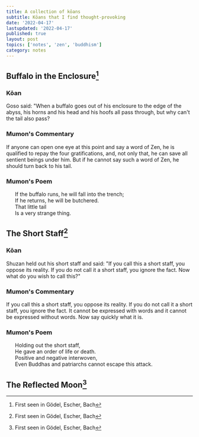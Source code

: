 ```yaml
---
title: A collection of kōans
subtitle: Kōans that I find thought-provoking
date: '2022-04-17'
lastupdated: '2022-04-17'
published: true
layout: post
topics: ['notes', 'zen', 'buddhism']
category: notes
---
```


## Buffalo in the Enclosure[^source]
[^source]: First seen in Gödel, Escher, Bach
### Kōan
Goso said: "When a buffalo goes out of his enclosure to the edge of the abyss, his horns and his head and his hoofs all pass through, but why can't the tail also pass? 

### Mumon's Commentary
If anyone can open one eye at this point and say a word of Zen, he is qualified to repay the four gratifications, and, not only that, he can save all sentient beings under him. 
But if he cannot say such a word of Zen, he should turn back to his tail. 

### Mumon's Poem
<ul style="list-style-type:none">
<li> If the buffalo runs, he will fall into the trench;  </li>
<li> If he returns, he will be butchered.   </li>
<li> That little tail </li>
<li> Is a very strange thing. </li>
</ul>

## The Short Staff[^source]
[^source]: First seen in Gödel, Escher, Bach
### Kōan
Shuzan held out his short staff and said: "If you call this a short staff, you oppose its reality. 
If you do not call it a short staff, you ignore the fact. 
Now what do you wish to call this?"

### Mumon's Commentary
If you call this a short staff, you oppose its reality. 
If you do not call it a short staff, you ignore the fact. 
It cannot be expressed with words and it cannot be expressed without words. 
Now say quickly what it is. 

### Mumon's Poem
<ul style="list-style-type:none">
<li> Holding out the short staff, </li>
<li> He gave an order of life or death. </li>
<li> Positive and negative interwoven, </li>
<li> Even Buddhas and patriarchs cannot escape this attack. </li>
</ul>

## The Reflected Moon[^source]
[^source]: First seen in Gödel, Escher, Bach
Chiyono studied Zen for many years under Bukkō of Engaku. 
Still, she could not attain the fruits of meditation.
At last one moonlight night she was carrying water in an old wooden pail girded with bamboo. 
The bamboo broke, and the bottom fell out of the pail. 
At that moment, she was set free. 
Chiyono said, "No more water in the pail, no more moon in the water." 
